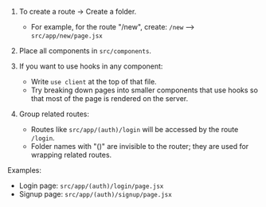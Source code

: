 1. To create a route -> Create a folder.
   - For example, for the route "/new", create:
     `/new` --> `src/app/new/page.jsx`

2. Place all components in `src/components`.

3. If you want to use hooks in any component:
   - Write `use client` at the top of that file.
   - Try breaking down pages into smaller components that use hooks so that most of the page is rendered on the server.

4. Group related routes:
   - Routes like `src/app/(auth)/login` will be accessed by the route `/login`.
   - Folder names with "()" are invisible to the router; they are used for wrapping related routes.

Examples:
- Login page: `src/app/(auth)/login/page.jsx`
- Signup page: `src/app/(auth)/signup/page.jsx`
